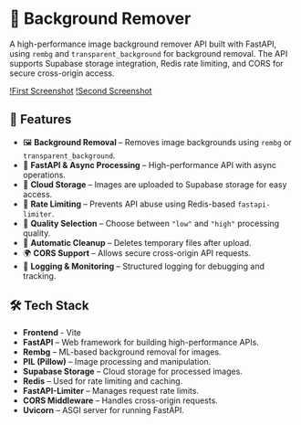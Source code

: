 
# 🚀 Background Remover 

A high-performance image background remover API built with FastAPI, using `rembg` and `transparent_background` for background removal. The API supports Supabase storage integration, Redis rate limiting, and CORS for secure cross-origin access. 

[!First Screenshot](./screenshots/fir.png)
[!Second Screenshot](./screenshots/sec.png)


## 🌟 Features  

- 🖼️ **Background Removal** – Removes image backgrounds using `rembg` or `transparent_background`.  
- 📡 **FastAPI & Async Processing** – High-performance API with async operations.  
- 📂 **Cloud Storage** – Images are uploaded to Supabase storage for easy access.  
- 🚀 **Rate Limiting** – Prevents API abuse using Redis-based `fastapi-limiter`.  
- 🔧 **Quality Selection** – Choose between `"low"` and `"high"` processing quality.  
- 🔄 **Automatic Cleanup** – Deletes temporary files after upload.  
- 🌍 **CORS Support** – Allows secure cross-origin API requests.  
- 📜 **Logging & Monitoring** – Structured logging for debugging and tracking.  

## 🛠️ Tech Stack  

- **Frontend** - Vite
- **FastAPI** – Web framework for building high-performance APIs.  
- **Rembg** – ML-based background removal for images.  
- **PIL (Pillow)** – Image processing and manipulation.  
- **Supabase Storage** – Cloud storage for processed images.  
- **Redis** – Used for rate limiting and caching.  
- **FastAPI-Limiter** – Manages request rate limits.  
- **CORS Middleware** – Handles cross-origin requests.  
- **Uvicorn** – ASGI server for running FastAPI.  
